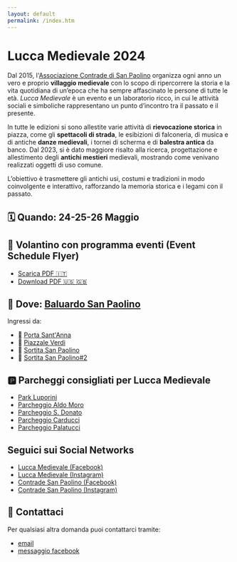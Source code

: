 ```yaml
---
layout: default
permalink: /index.htm
---
```

# Lucca Medievale 2024

Dal 2015, l'[Associazione Contrade di San Paolino](https://consanpaolino.org)
organizza ogni anno un vero e proprio **villaggio medievale** con lo scopo di
ripercorrere la storia e la vita quotidiana di un’epoca che ha sempre
affascinato le persone di tutte le età. *Lucca Medievale* è un evento e un
laboratorio ricco, in cui le attività sociali e simboliche rappresentano un
punto d’incontro tra il passato e il presente.

In tutte le edizioni si sono allestite varie attività di **rievocazione
storica** in piazza, come gli **spettacoli di strada**, le esibizioni di
falconeria, di musica e di antiche **danze medievali**, i tornei di scherma e di
**balestra antica** da banco. Dal 2023, si è dato maggiore risalto alla ricerca,
progettazione e allestimento degli **antichi mestieri** medievali, mostrando
come venivano realizzati oggetti di uso comune.

L’obiettivo è trasmettere gli antichi usi, costumi e tradizioni in modo
coinvolgente e interattivo, rafforzando la memoria storica e i legami con il
passato.

## 🗓️ Quando: **24-25-26 Maggio**

## 📜 Volantino con programma eventi (Event Schedule Flyer)

* [Scarica PDF 🇮🇹](https://drive.google.com/file/d/1NtAmbA9Yzk9jBJholWHssdJO72FcJSxD/view?usp=sharing)
* [Download PDF 🇺🇸 🇬🇧](https://drive.google.com/file/d/1b5jr_avxlFPq7O6bTa-QNbW3VKGNdusT/view?usp=sharing)

## 🧭️ Dove: [**Baluardo San Paolino**](https://maps.app.goo.gl/UVu3qwxAdJ3uoZr37)

Ingressi da:

* 🚗 [Porta Sant'Anna](https://maps.app.goo.gl/gMECkDkyvaU3p2Uv6)
* 🚗 [Piazzale Verdi](https://maps.app.goo.gl/cKN4k8NMrshd3NKW8)
* 🚶 [Sortita San Paolino](https://maps.app.goo.gl/NXDXDiir4wZLbpdz9)
* 🚶 [Sortita San Paolino#2](https://maps.app.goo.gl/Tf6WBoBmj7a7bJ6J8)

## 🅿️ Parcheggi consigliati per Lucca Medievale

* [Park Luporini](https://maps.app.goo.gl/Y3PmDFMk6yme4NFt6)
* [Parcheggio Aldo Moro](https://maps.app.goo.gl/ENJntkJHrtV33wbN9)
* [Parcheggio S. Donato](https://maps.app.goo.gl/XUan5BYvM5qEhL6B8)
* [Parcheggio Carducci](https://maps.app.goo.gl/KokdSqArV8RPE1oD7)
* [Parcheggio Palatucci](https://maps.app.goo.gl/CFDzdLJZJJLVRXVB6)

## Seguici sui Social Networks

* [Lucca Medievale (Facebook)](https://www.facebook.com/luccamedievale/)
* [Lucca Medievale (Instagram)](https://www.instagram.com/luccamedievale/)
* [Contrade San Paolino (Facebook)](https://www.facebook.com/consanpaolino)
* [Contrade San Paolino (Instagram)](https://www.instagram.com/consanpaolino/)

## 📯 Contattaci

Per qualsiasi altra domanda puoi contattarci tramite:

* [email](mailto:luccamedievale@consanpaolino.org)
* [messaggio facebook](https://www.facebook.com/luccamedievale/)
